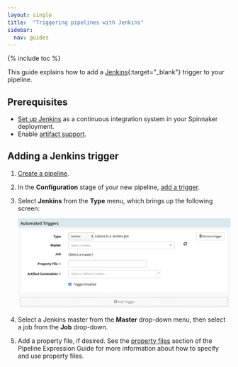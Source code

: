 ```yaml
---
layout: single
title:  "Triggering pipelines with Jenkins"
sidebar:
  nav: guides
---
```


{% include toc %}

This guide explains how to add a [Jenkins](https://jenkins.io/){:target="\_blank"}
trigger to your pipeline.

## Prerequisites

* [Set up Jenkins](/setup/ci/jenkins/) as a continuous integration system in
    your Spinnaker deployment.
* Enable [artifact support](/reference/artifacts-with-artifactsrewrite//#enabling-artifact-support).  

## Adding a Jenkins trigger

1.  [Create a pipeline](/docs/v1/guides/user/pipeline/managing-pipelines/#create-a-pipeline).
1.  In the **Configuration** stage of your new pipeline,
    [add a trigger](/docs/v1/guides/user/pipeline/managing-pipelines/#add-a-trigger).
1.  Select **Jenkins** from the **Type** menu, which brings up the following
    screen:

    ![](add-trigger.png)

1.  Select a Jenkins master from the **Master** drop-down menu, then select a job from
    the **Job** drop-down.
1.  Add a property file, if desired. See the [property
    files](/docs/v1/guides/user/pipeline/expressions/#property-files) section of the
    Pipeline Expression Guide for more information about how to specify and use
    property files.
